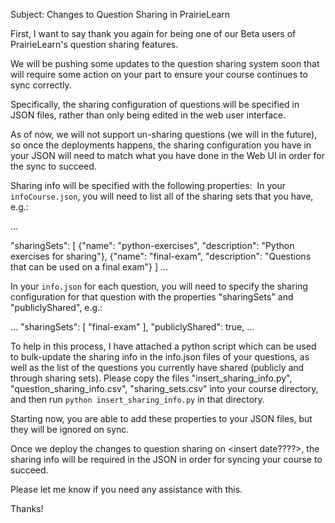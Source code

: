 Subject: Changes to Question Sharing in PrairieLearn

First, I want to say thank you again for being one of our Beta users of PrairieLearn's question sharing features.

We will be pushing some updates to the question sharing system soon that will require some action on your part to ensure your course continues to sync correctly.

Specifically, the sharing configuration of questions will be specified in JSON files, rather than only being edited in the web user interface.

As of now, we will not support un-sharing questions (we will in the future), so once the deployments happens, the sharing configuration you have in your JSON will need to match what you have done in the Web UI in order for the sync to succeed.

Sharing info will be specified with the following properties: 
In your `infoCourse.json`, you will need to list all of the sharing sets that you have, e.g.:

...

"sharingSets": [
{"name": "python-exercises", "description": "Python exercises for sharing"},
{"name": "final-exam", "description": "Questions that can be used on a final exam"}
]
...

In your `info.json` for each question, you will need to specify the sharing configuration for that question with the properties "sharingSets" and "publiclyShared", e.g.: 
<br/>

...
"sharingSets": [
"final-exam"
],
"publiclyShared": true,
...

To help in this process, I have attached a python script which can be used to bulk-update the sharing info in the info.json files of your questions, as well as the list of the questions you currently have shared (publicly and through sharing sets). Please copy the files "insert_sharing_info.py", "question_sharing_info.csv", "sharing_sets.csv" into your course directory, and then run `python insert_sharing_info.py` in that directory.

Starting now, you are able to add these properties to your JSON files, but they will be ignored on sync.

Once we deploy the changes to question sharing on <insert date????>, the sharing info will be required in the JSON in order for syncing your course to succeed.

Please let me know if you need any assistance with this.

Thanks!
